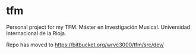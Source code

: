 # tfm
Personal project for my TFM.
Máster en Investigación Musical.
Universidad Internacional de la Rioja.

Repo has moved to
https://bitbucket.org/wrvc3000/tfm/src/dev/

